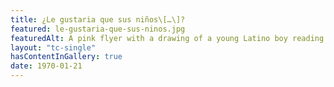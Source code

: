 ```yaml
---
title: ¿Le gustaria que sus niños\[…\]?
featured: le-gustaria-que-sus-ninos.jpg
featuredAlt: A pink flyer with a drawing of a young Latino boy reading a book. Spanish text is in blue lettering.
layout: "tc-single"
hasContentInGallery: true
date: 1970-01-21
---
```

